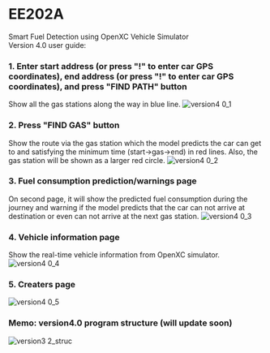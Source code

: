 # EE202A
Smart Fuel Detection using OpenXC Vehicle Simulator  
Version 4.0 user guide:  
### 1. Enter start address (or press "!" to enter car GPS coordinates), end address (or press "!" to enter car GPS coordinates), and press "FIND PATH" button  
Show all the gas stations along the way in blue line.
![version4 0_1](https://cloud.githubusercontent.com/assets/15698323/20953658/0607a1d6-bbea-11e6-930f-9ed41c70184e.jpg)
### 2. Press "FIND GAS" button
Show the route via the gas station which the model predicts the car can get to and satisfying the minimum time (start->gas->end) in red lines. Also, the gas station will be shown as a larger red circle.
![version4 0_2](https://cloud.githubusercontent.com/assets/15698323/20953659/060895dc-bbea-11e6-826a-c963a29b0fb3.jpg)
### 3. Fuel consumption prediction/warnings page
On second page, it will show the predicted fuel consumption during the journey and warning if the model predicts that the car can not arrive at destination or even can not arrive at the next gas station.
![version4 0_3](https://cloud.githubusercontent.com/assets/15698323/20953660/0609149e-bbea-11e6-8e73-83360273d7af.jpg)
### 4. Vehicle information page
Show the real-time vehicle information from OpenXC simulator.
![version4 0_4](https://cloud.githubusercontent.com/assets/15698323/20953657/060771ca-bbea-11e6-98b6-93191005135f.jpg)
### 5. Creaters page
![version4 0_5](https://cloud.githubusercontent.com/assets/15698323/20953656/06074ef2-bbea-11e6-9453-ea48ca512264.png)
### Memo: version4.0 program structure (will update soon)
![version3 2_struc](https://cloud.githubusercontent.com/assets/15698323/20862059/6259ce4c-b955-11e6-87e4-6827df2c342e.png)









